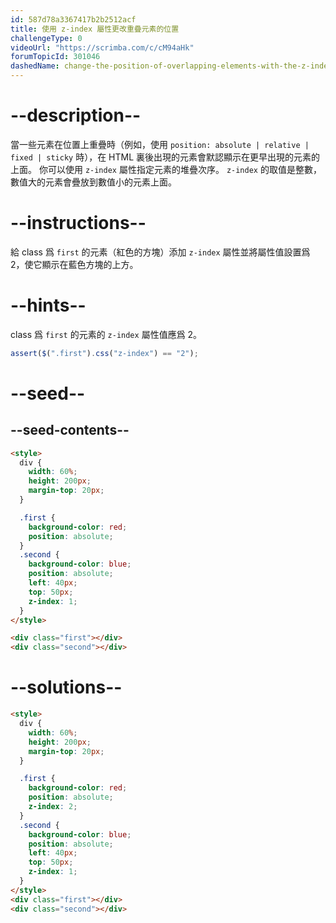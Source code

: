 ```yaml
---
id: 587d78a3367417b2b2512acf
title: 使用 z-index 屬性更改重疊元素的位置
challengeType: 0
videoUrl: "https://scrimba.com/c/cM94aHk"
forumTopicId: 301046
dashedName: change-the-position-of-overlapping-elements-with-the-z-index-property
---
```


# --description--

當一些元素在位置上重疊時（例如，使用 `position: absolute | relative | fixed | sticky` 時），在 HTML 裏後出現的元素會默認顯示在更早出現的元素的上面。 你可以使用 `z-index` 屬性指定元素的堆疊次序。 `z-index` 的取值是整數，數值大的元素會疊放到數值小的元素上面。

# --instructions--

給 class 爲 `first` 的元素（紅色的方塊）添加 `z-index` 屬性並將屬性值設置爲 2，使它顯示在藍色方塊的上方。

# --hints--

class 爲 `first` 的元素的 `z-index` 屬性值應爲 2。

```js
assert($(".first").css("z-index") == "2");
```

# --seed--

## --seed-contents--

```html
<style>
  div {
    width: 60%;
    height: 200px;
    margin-top: 20px;
  }

  .first {
    background-color: red;
    position: absolute;
  }
  .second {
    background-color: blue;
    position: absolute;
    left: 40px;
    top: 50px;
    z-index: 1;
  }
</style>

<div class="first"></div>
<div class="second"></div>
```

# --solutions--

```html
<style>
  div {
    width: 60%;
    height: 200px;
    margin-top: 20px;
  }

  .first {
    background-color: red;
    position: absolute;
    z-index: 2;
  }
  .second {
    background-color: blue;
    position: absolute;
    left: 40px;
    top: 50px;
    z-index: 1;
  }
</style>
<div class="first"></div>
<div class="second"></div>
```
